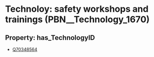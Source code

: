 # Technoloy: __safety workshops and trainings__ (PBN__Technology_1670)

## Property: has_TechnologyID

* [Q70348564](Q70348564)

